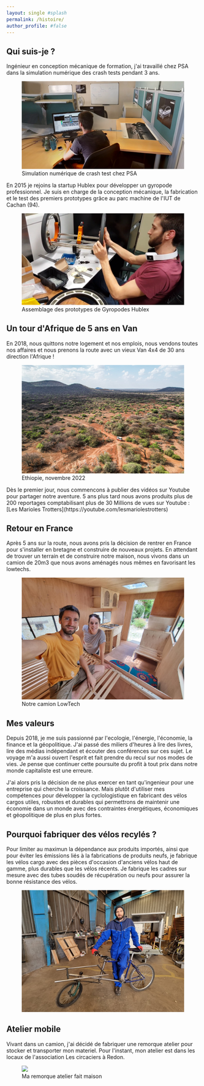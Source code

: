 ```yaml
---
layout: single #splash
permalink: /histoire/
author_profile: #false
---
```


## Qui suis-je ?
Ingénieur en conception mécanique de formation, j'ai travaillé chez PSA dans la simulation numérique des crash tests pendant 3 ans.
<figure>
    <img src="/assets/images/histoire/psa.resized.png">
    <figcaption>Simulation numérique de crash test chez PSA</figcaption>
</figure>

En 2015 je rejoins la startup Hublex pour développer un gyropode professionnel. Je suis en charge de la conception mécanique, la fabrication et le test des premiers prototypes grâce au parc machine de l'IUT de Cachan (94). 
<figure>
    <img src="/assets/images/histoire/hublex2.resized.png"><figcaption>Assemblage des prototypes de Gyropodes Hublex</figcaption>
</figure>

## Un tour d'Afrique de 5 ans en Van
En 2018, nous quittons notre logement et nos emplois, nous vendons toutes nos affaires et nous prenons la route avec un vieux Van 4x4 de 30 ans direction l'Afrique !  
<figure>
    <img src="/assets/images/histoire/Leon-Ethiopie.resized.jpg">
    <figcaption>Ethiopie, novembre 2022</figcaption>
</figure>
Dès le premier jour, nous commencons à publier des vidéos sur Youtube pour partager notre aventure. 5 ans plus tard nous avons produits plus de 200 reportages comptabilisant plus de 30 Millions de vues sur Youtube : [Les Marioles Trotters](https://youtube.com/lesmariolestrotters)

## Retour en France
Après 5 ans sur la route, nous avons pris la décision de rentrer en France pour s'installer en bretagne et construire de nouveaux projets. En attendant de trouver un terrain et de construire notre maison, nous vivons dans un camion de 20m3 que nous avons aménagés nous mêmes en favorisant les lowtechs.  
<figure>
    <img src="/assets/images/histoire/camion.jpeg">
    <figcaption>Notre camion LowTech</figcaption>
</figure>

## Mes valeurs
Depuis 2018, je me suis passionné par l'ecologie, l'énergie, l'économie, la finance et la géopolitique. J'ai passé des miliers d'heures à lire des livres, lire des médias indépendant et écouter des conférences sur ces sujet. Le voyage m'a aussi ouvert l'esprit et fait prendre du recul sur nos modes de vies.
 Je pense que continuer cette poursuite du profit à tout prix dans notre monde capitaliste est une erreure. 

 J'ai alors pris la décision de ne plus exercer en tant qu'ingenieur pour une entreprise qui cherche la croissance. Mais plutôt d'utiliser mes compétences pour développer la cyclologistique en fabricant des vélos cargos utiles, robustes et durables qui permettrons de maintenir une économie dans un monde avec des contraintes énergétiques, économiques et géopolitique de plus en plus fortes.

## Pourquoi fabriquer des vélos recylés ?
 Pour limiter au maximun la dépendance aux produits importés, ainsi que pour éviter les émissions liés à la fabrications de produits neufs, je fabrique les vélos cargo avec des pièces d'occasion d'anciens vélos haut de gamme, plus durables que les vélos récents. Je fabrique les cadres sur mesure avec des tubes soudés de récupération ou neufs pour assurer la bonne résistance des vélos.
<figure>
    <img src="/assets/images/histoire/anatole-atelier.jpg">
    <figcaption></figcaption>
</figure>

## Atelier mobile
Vivant dans un camion, j'ai décidé de fabriquer une remorque atelier pour stocker et transporter mon materiel. Pour l'instant, mon atelier est dans les locaux de l'association Les circaciers à Redon.
<figure>
    <img src="/assets/images/histoire/remorque.jpeg">
    <figcaption>Ma remorque atelier fait maison</figcaption>
</figure>